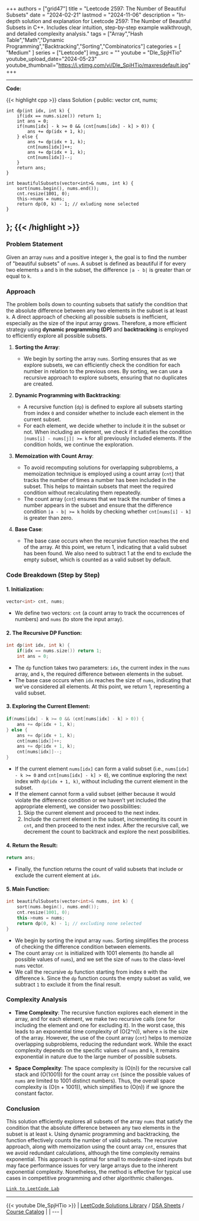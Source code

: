 
+++
authors = ["grid47"]
title = "Leetcode 2597: The Number of Beautiful Subsets"
date = "2024-02-21"
lastmod = "2024-11-06"
description = "In-depth solution and explanation for Leetcode 2597: The Number of Beautiful Subsets in C++. Includes clear intuition, step-by-step example walkthrough, and detailed complexity analysis."
tags = ["Array","Hash Table","Math","Dynamic Programming","Backtracking","Sorting","Combinatorics"]
categories = [
    "Medium"
]
series = ["Leetcode"]
img_src = ""
youtube = "Dle_SpjHTio"
youtube_upload_date="2024-05-23"
youtube_thumbnail="https://i.ytimg.com/vi/Dle_SpjHTio/maxresdefault.jpg"
+++



---
**Code:**

{{< highlight cpp >}}
class Solution {
public:
    vector<int> cnt, nums;
    
    int dp(int idx, int k) {
        if(idx == nums.size()) return 1;
        int ans = 0;
        if(nums[idx] - k >= 0 && (cnt[nums[idx] - k] > 0)) {
            ans += dp(idx + 1, k);
        } else {
            ans += dp(idx + 1, k);
            cnt[nums[idx]]++;
            ans += dp(idx + 1, k);
            cnt[nums[idx]]--;            
        }
        return ans;
    }
    
    int beautifulSubsets(vector<int>& nums, int k) {
        sort(nums.begin(), nums.end());
        cnt.resize(1001, 0);
        this->nums = nums;
        return dp(0, k) - 1; // exluding none selected
    }
};
{{< /highlight >}}
---

### Problem Statement

Given an array `nums` and a positive integer `k`, the goal is to find the number of "beautiful subsets" of `nums`. A subset is defined as beautiful if for every two elements `a` and `b` in the subset, the difference `|a - b|` is greater than or equal to `k`. 

### Approach

The problem boils down to counting subsets that satisfy the condition that the absolute difference between any two elements in the subset is at least `k`. A direct approach of checking all possible subsets is inefficient, especially as the size of the input array grows. Therefore, a more efficient strategy using **dynamic programming (DP)** and **backtracking** is employed to efficiently explore all possible subsets.

1. **Sorting the Array**:
   - We begin by sorting the array `nums`. Sorting ensures that as we explore subsets, we can efficiently check the condition for each number in relation to the previous ones. By sorting, we can use a recursive approach to explore subsets, ensuring that no duplicates are created.

2. **Dynamic Programming with Backtracking**:
   - A recursive function (`dp`) is defined to explore all subsets starting from index `0` and consider whether to include each element in the current subset.
   - For each element, we decide whether to include it in the subset or not. When including an element, we check if it satisfies the condition `|nums[i] - nums[j]| >= k` for all previously included elements. If the condition holds, we continue the exploration.

3. **Memoization with Count Array**:
   - To avoid recomputing solutions for overlapping subproblems, a memoization technique is employed using a count array (`cnt`) that tracks the number of times a number has been included in the subset. This helps to maintain subsets that meet the required condition without recalculating them repeatedly.
   - The count array (`cnt`) ensures that we track the number of times a number appears in the subset and ensure that the difference condition `|a - b| >= k` holds by checking whether `cnt[nums[i] - k]` is greater than zero.

4. **Base Case**:
   - The base case occurs when the recursive function reaches the end of the array. At this point, we return 1, indicating that a valid subset has been found. We also need to subtract 1 at the end to exclude the empty subset, which is counted as a valid subset by default.

### Code Breakdown (Step by Step)

#### 1. **Initialization**:
   ```cpp
   vector<int> cnt, nums;
   ```
   - We define two vectors: `cnt` (a count array to track the occurrences of numbers) and `nums` (to store the input array).

#### 2. **The Recursive DP Function**:
   ```cpp
   int dp(int idx, int k) {
       if(idx == nums.size()) return 1;
       int ans = 0;
   ```
   - The `dp` function takes two parameters: `idx`, the current index in the `nums` array, and `k`, the required difference between elements in the subset.
   - The base case occurs when `idx` reaches the size of `nums`, indicating that we’ve considered all elements. At this point, we return 1, representing a valid subset.

#### 3. **Exploring the Current Element**:
   ```cpp
   if(nums[idx] - k >= 0 && (cnt[nums[idx] - k] > 0)) {
       ans += dp(idx + 1, k);
   } else {
       ans += dp(idx + 1, k);
       cnt[nums[idx]]++;
       ans += dp(idx + 1, k);
       cnt[nums[idx]]--;
   }
   ```
   - If the current element `nums[idx]` can form a valid subset (i.e., `nums[idx] - k >= 0` and `cnt[nums[idx] - k] > 0`), we continue exploring the next index with `dp(idx + 1, k)`, without including the current element in the subset.
   - If the element cannot form a valid subset (either because it would violate the difference condition or we haven’t yet included the appropriate element), we consider two possibilities:
     1. Skip the current element and proceed to the next index.
     2. Include the current element in the subset, incrementing its count in `cnt`, and then proceed to the next index. After the recursive call, we decrement the count to backtrack and explore the next possibilities.

#### 4. **Return the Result**:
   ```cpp
   return ans;
   ```
   - Finally, the function returns the count of valid subsets that include or exclude the current element at `idx`.

#### 5. **Main Function**:
   ```cpp
   int beautifulSubsets(vector<int>& nums, int k) {
       sort(nums.begin(), nums.end());
       cnt.resize(1001, 0);
       this->nums = nums;
       return dp(0, k) - 1; // excluding none selected
   }
   ```
   - We begin by sorting the input array `nums`. Sorting simplifies the process of checking the difference condition between elements.
   - The count array `cnt` is initialized with 1001 elements (to handle all possible values of `nums`), and we set the size of `nums` to the class-level `nums` vector.
   - We call the recursive `dp` function starting from index `0` with the difference `k`. Since the `dp` function counts the empty subset as valid, we subtract `1` to exclude it from the final result.

### Complexity Analysis

- **Time Complexity**: 
  The recursive function explores each element in the array, and for each element, we make two recursive calls (one for including the element and one for excluding it). In the worst case, this leads to an exponential time complexity of \(O(2^n)\), where `n` is the size of the array. However, the use of the count array (`cnt`) helps to memoize overlapping subproblems, reducing the redundant work. While the exact complexity depends on the specific values of `nums` and `k`, it remains exponential in nature due to the large number of possible subsets.

- **Space Complexity**: 
  The space complexity is \(O(n)\) for the recursive call stack and \(O(1001)\) for the count array `cnt` (since the possible values of `nums` are limited to 1001 distinct numbers). Thus, the overall space complexity is \(O(n + 1001)\), which simplifies to \(O(n)\) if we ignore the constant factor.

### Conclusion

This solution efficiently explores all subsets of the array `nums` that satisfy the condition that the absolute difference between any two elements in the subset is at least `k`. Using dynamic programming and backtracking, the function effectively counts the number of valid subsets. The recursive approach, along with memoization using the count array `cnt`, ensures that we avoid redundant calculations, although the time complexity remains exponential. This approach is optimal for small to moderate-sized inputs but may face performance issues for very large arrays due to the inherent exponential complexity. Nonetheless, the method is effective for typical use cases in competitive programming and other algorithmic challenges.

[`Link to LeetCode Lab`](https://leetcode.com/problems/the-number-of-beautiful-subsets/description/)

---
{{< youtube Dle_SpjHTio >}}
| [LeetCode Solutions Library](https://grid47.xyz/leetcode/) / [DSA Sheets](https://grid47.xyz/sheets/) / [Course Catalog](https://grid47.xyz/courses/) |
| --- |
